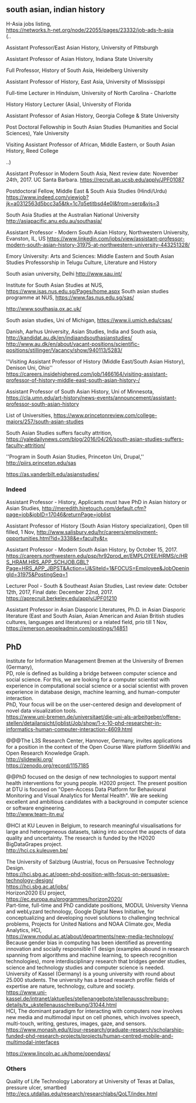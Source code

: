 ## south asian, indian history

H-Asia jobs listing,  
https://networks.h-net.org/node/22055/pages/23332/job-ads-h-asia  
(..

Assistant Professor/East Asian History, University of Pittsburgh  

Assistant Professor of Asian History, Indiana State University  

Full Professor, History of South Asia, Heidelberg University  

Assistant Professor of History, East Asia, University of Mississippi  

Full-time Lecturer in Hinduism, University of North Carolina - Charlotte  

History History Lecturer (Asia), University of Florida  

Assistant Professor of Asian History, Georgia College & State University 

Post Doctoral Fellowship in South Asian Studies (Humanities and Social Sciences), Yale University  

Visiting Assistant Professor of African, Middle Eastern, or South Asian History, Reed College  

..)

Assistant Professor in Modern South Asia, Next review date: November 24th, 2017. UC Santa Barbara.
https://recruit.ap.ucsb.edu/apply/JPF01087

Postdoctoral Fellow, Middle East & South Asia Studies (Hindi/Urdu)  
https://www.indeed.com/viewjob?jk=a0312563d5bcc3a5&tk=1c7q5etitbsd4e0l&from=serp&vjs=3  

South Asia Studies at the Australian National University
http://asiapacific.anu.edu.au/southasia/

Assistant Professor - Modern South Asian History, Northwestern University, Evanston, IL, US 
https://www.linkedin.com/jobs/view/assistant-professor-modern-south-asian-history-31975-at-northwestern-university-443251328/

Emory University: Arts and Sciences: Middle Eastern and South Asian Studies
Professorship in Telugu Culture, Literature and History 

South asian university, Delhi
http://www.sau.int/

Institute for South Asian Studies at NUS,
https://www.isas.nus.edu.sg/Pages/home.aspx
South asian studies programme at NUS,
https://www.fas.nus.edu.sg/sas/

http://www.southasia.ox.ac.uk/

South asian studies, Uni of Michigan,
https://www.ii.umich.edu/csas/

Danish, Aarhus University, Asian Studies, India and South asia,
http://kandidat.au.dk/en/indiaandsouthasianstudies/
http://www.au.dk/en/about/vacant-positions/scientific-positions/stillinger/Vacancy/show/940113/5283/

''Visiting Assistant Professor of History (Middle East/South Asian History), Denison Uni, Ohio''
https://careers.insidehighered.com/job/1466164/visiting-assistant-professor-of-history-middle-east-south-asian-history-/

Assistant Professor of South Asian History, Uni of Minnesota,
https://cla.umn.edu/art-history/news-events/announcement/assistant-professor-south-asian-history

List of Universities,
https://www.princetonreview.com/college-majors/257/south-asian-studies

South Asian Studies suffers faculty attrition,
https://yaledailynews.com/blog/2016/04/26/south-asian-studies-suffers-faculty-attrition/

''Program in South Asian Studies, Princeton Uni, Drupal,''
http://piirs.princeton.edu/sas

https://as.vanderbilt.edu/asianstudies/

### Indeed
Assistant Professor - History, Applicants must have PhD in Asian history or Asian Studies,
http://meredith.hiretouch.com/default.cfm?page=job&jobID=17046&returnPage=joblist

Assistant Professor of History (South Asian History specialization), Open till filled, 1 Nov,
http://www.salisbury.edu/hr/careers/employment-opportunities.html?id=3338&e=faculty&t=

Assistant Professor - Modern South Asian History, by October 15, 2017.
https://careers.northwestern.edu/psp/hr92prod_er/EMPLOYEE/HRMS/c/HRS_HRAM.HRS_APP_SCHJOB.GBL?Page=HRS_APP_JBPST&Action=U&SiteId=1&FOCUS=Employee&JobOpeningId=31975&PostingSeq=1

Lecturer Pool - South & Southeast Asian Studies, Last review date: October 12th, 2017, Final date: December 22nd, 2017.
https://aprecruit.berkeley.edu/apply/JPF01210

Assistant Professor in Asian Diasporic Literatures, Ph.D. in Asian Diasporic literature (East and South Asian, Asian American and Asian British studies cultures, languages and literatures) or a related field, prio till 1 Nov,
https://emerson.peopleadmin.com/postings/14851


## PhD

Institute for Information Management Bremen at the University of Bremen (Germany),  
PD, role is defined as building a bridge between computer science and social science. For this, we are looking for a computer scientist with experience in computational social science or a social scientist with proven experience in database design, machine learning, and human-computer interaction.  
PhD, Your focus will be on the user-centered design and development of novel data visualization tools.  
https://www.uni-bremen.de/universitaet/die-uni-als-arbeitgeber/offene-stellen/detailansicht/joblist/Job/show/1-x-10-phd-researcher-in-informatics-human-computer-interaction-4609.html  
 
@@@The L3S Research Center, Hannover, Germany, invites applications for a position in the context of the Open Course Ware platform SlideWiki and Open Research Knowledge Graph.  
http://slidewiki.org/  
https://zenodo.org/record/1157185  

@@PhD focused on the design of new technologies to support mental health interventions for young people. H2020 project. The present position at DTU is focused on "Open-Access Data Platform for Behavioural Monitoring and Visual Analytics for Mental Health".  We are seeking excellent and ambitious candidates with a background in computer science or software engineering.  
http://www.team-itn.eu/  

@HCI at KU Leuven in Belgium, to research meaningful visualisations for large and heterogeneous datasets, taking into account the aspects of data quality and uncertainty.  The research is funded by the H2020 BigDataGrapes project.  
http://hci.cs.kuleuven.be/  

The University of Salzburg (Austria), focus on Persuasive Technology Design.   
https://hci.sbg.ac.at/open-phd-position-with-focus-on-persuasive-technology-design/  
https://hci.sbg.ac.at/jobs/  
Horizon2020 EU project,   
https://ec.europa.eu/programmes/horizon2020/  
Part-time, full-time and PhD candidate positions, MODUL University Vienna and
webLyzard technology, Google Digital News Initiative, for conceptualizing and developing novel solutions to challenging
technical problems, Projects for United Nations and NOAA Climate.gov, Media Analytics, HCI,  
https://www.modul.ac.at/about/departments/new-media-technology/  
Because gender bias in computing has been identified as preventing innovation and socially responsible IT design (examples abound in research spanning from algorithms and machine learning, to speech recognition technologies), more interdisciplinary research that bridges gender studies, science and technology studies and computer science is needed.  
University of Kassel (Germany) is a young university with round about 25.000 students. The university has a broad research profile: fields of expertise are nature, technology, culture and society.  
https://www.uni-kassel.de/intranet/aktuelles/stellenangebote/stellenausschreibung-details/tx_ukstellenausschreibung/31044.html  
HCI, The dominant paradigm for interacting with computers now involves new media and multimodal input on cell phones, which involves speech, multi-touch, writing, gestures, images, gaze, and sensors.  
https://www.monash.edu/it/our-research/graduate-research/scholarship-funded-phd-research-projects/projects/human-centred-mobile-and-multimodal-interfaces  

https://www.lincoln.ac.uk/home/opendays/  

### Others

Quality of Life Technology Laboratory at University of Texas at Dallas, pressure ulcer, smartbed   
http://ecs.utdallas.edu/research/researchlabs/QoLT/index.html  
